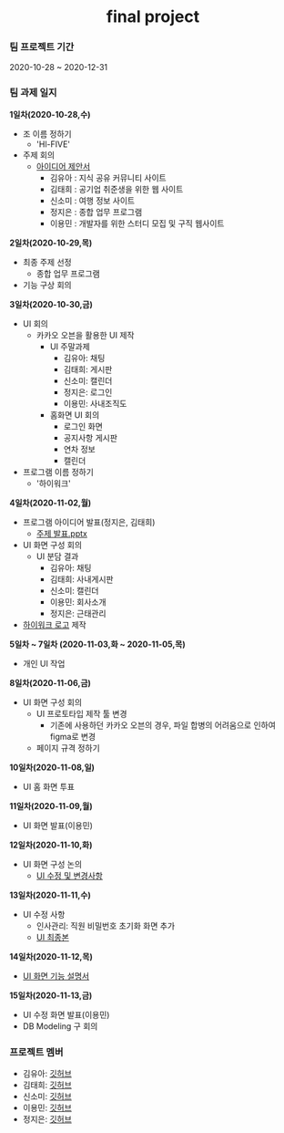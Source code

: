 <div align="center">
        <h1>final project</h1>
  
</div>



### 팀 프로젝트 기간


2020-10-28 ~ 2020-12-31




### 팀 과제 일지


**1일차(2020-10-28,수)**

- 조 이름 정하기
  - 'Hl-FIVE'      
- 주제 회의
  - [아이디어 제안서](https://github.com/Hl-FIVE/final-project/blob/main/%EA%B0%9C%EB%B0%9C%EC%9D%BC%EC%A7%80/%ED%94%84%EB%A1%9C%EA%B7%B8%EB%9E%A8%20%EC%B4%88%EA%B8%B0%20%EA%B5%AC%EC%83%81/%EC%95%84%EC%9D%B4%EB%94%94%EC%96%B4%20%EC%A0%9C%EC%95%88%EC%84%9C.pdf)
    - 김유아 : 지식 공유 커뮤니티 사이트
    - 김태희 : 공기업 취준생을 위한 웹 사이트
    - 신소미 : 여행 정보 사이트
    - 정지은 : 종합 업무 프로그램
    - 이용민 : 개발자를 위한 스터디 모집 및 구직 웹사이트
  
  
**2일차(2020-10-29,목)**

- 최종 주제 선정
  - 종합 업무 프로그램 
- 기능 구상 회의


**3일차(2020-10-30,금)**

- UI 회의
  - 카카오 오븐을 활용한 UI 제작
    - UI 주말과제
      - 김유아: 채팅
      - 김태희: 게시판
      - 신소미: 캘린더
      - 정지은: 로그인
      - 이용민: 사내조직도
    - 홈화면 UI 회의
      - 로그인 화면
      - 공지사항 게시판
      - 연차 정보 
      - 캘린더
- 프로그램 이름 정하기
  - '하이워크'  


**4일차(2020-11-02,월)**

- 프로그램 아이디어 발표(정지은, 김태희)
  - [주제 발표.pptx](https://github.com/Hl-FIVE/final-project/blob/main/%EA%B0%9C%EB%B0%9C%EC%9D%BC%EC%A7%80/%ED%94%84%EB%A1%9C%EA%B7%B8%EB%9E%A8%20%EC%B4%88%EA%B8%B0%20%EA%B5%AC%EC%83%81/%EC%A3%BC%EC%A0%9C_%EB%B0%9C%ED%91%9C.pptx)
- UI 화면 구성 회의
  - UI 분담 결과
    - 김유아: 채팅
    - 김태희: 사내게시판
    - 신소미: 캘린더 
    - 이용민: 회사소개
    - 정지은: 근태관리
- [하이워크 로고](https://github.com/Hl-FIVE/final-project/blob/main/%EA%B0%9C%EB%B0%9C%EC%9D%BC%EC%A7%80/%ED%99%94%EB%A9%B4%20%EC%9D%B4%EB%AF%B8%EC%A7%80/%ED%95%98%EC%9D%B4%EC%9B%8C%ED%81%AC_%EB%A1%9C%EA%B3%A0.png) 제작
  
  
**5일차 ~ 7일차 (2020-11-03,화 ~ 2020-11-05,목)**

- 개인 UI 작업


**8일차(2020-11-06,금)**

- UI 화면 구성 회의
   - UI 프로토타입 제작 툴 변경
     - 기존에 사용하던 카카오 오븐의 경우, 파일 합병의 어려움으로 인하여 figma로 변경
   - 페이지 규격 정하기
  
  
**10일차(2020-11-08,일)**

- UI 홈 화면 투표


**11일차(2020-11-09,월)**

- UI 화면 발표(이용민)


**12일차(2020-11-10,화)**

- UI 화면 구성 논의
  - [UI 수정 및 변경사항](https://github.com/Hl-FIVE/final-project/blob/main/%EA%B0%9C%EB%B0%9C%EC%9D%BC%EC%A7%80/%ED%99%94%EB%A9%B4%20%EC%9D%B4%EB%AF%B8%EC%A7%80/UI_%EC%88%98%EC%A0%95_%EB%B0%8F_%EB%B3%80%EA%B2%BD%EC%82%AC%ED%95%AD.pdf)


**13일차(2020-11-11,수)**

- UI 수정 사항
  - 인사관리: 직원 비밀번호 초기화 화면 추가 
  - [UI 최종본](https://github.com/Hl-FIVE/final-project/blob/main/%EA%B0%9C%EB%B0%9C%EC%9D%BC%EC%A7%80/%ED%99%94%EB%A9%B4%20%EC%9D%B4%EB%AF%B8%EC%A7%80/%ED%95%98%EC%9D%B4%EC%9B%8C%ED%81%AC_UI.fig)
  
**14일차(2020-11-12,목)**

- [UI 화면 기능 설명서](https://github.com/Hl-FIVE/final-project/blob/main/%EA%B0%9C%EB%B0%9C%EC%9D%BC%EC%A7%80/UI%20%EA%B5%AC%EC%83%81/UI_%ED%99%94%EB%A9%B4_%EA%B8%B0%EB%8A%A5_%EC%84%A4%EB%AA%85%EC%84%9C.pdf)

**15일차(2020-11-13,금)**

- UI 수정 화면 발표(이용민)
- DB Modeling 구 회의
  

### 프로젝트 멤버

- 김유아: [깃허브](https://github.com/KimYuah)
- 김태희: [깃허브](https://github.com/TaeheeKim15)
- 신소미: [깃허브](https://github.com/shin-so-mi)
- 이용민: [깃허브](https://github.com/LeeYongMin01)
- 정지은: [깃허브](https://github.com/j-jieun2)



